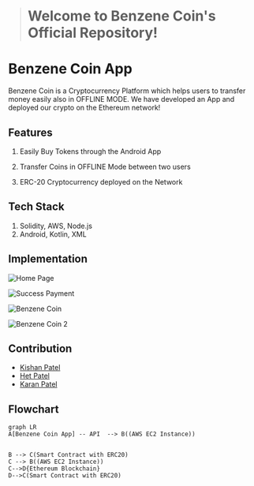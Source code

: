 > # Welcome to Benzene Coin's Official Repository!

# Benzene Coin App
Benzene Coin is a Cryptocurrency Platform which helps users to transfer money easily also in OFFLINE MODE. We have developed an App and deployed our crypto on the Ethereum network!

## Features

1. Easily Buy Tokens through the Android App

2. Transfer Coins in OFFLINE Mode between two users

3. ERC-20 Cryptocurrency deployed on the Network 



## Tech Stack

1. Solidity, AWS, Node.js
2. Android, Kotlin, XML

## Implementation
![Home Page](https://i.imgur.com/02HjMNt.jpeg)


![Success Payment](https://i.imgur.com/QwORkAH.jpeg)


![Benzene Coin](https://i.imgur.com/J5tKfiz.jpeg)


![Benzene Coin 2](https://i.imgur.com/BvS389o.jpeg)

## Contribution

 - [Kishan Patel](https://www.github.com/maxslimb) 
 - [Het Patel](https://github.com/het54) 
 - [Karan Patel](https://github.com/karanpokar)

## Flowchart

```mermaid
graph LR
A[Benzene Coin App] -- API  --> B((AWS EC2 Instance))


B --> C(Smart Contract with ERC20)
C --> B((AWS EC2 Instance)) 
C-->D{Ethereum Blockchain}
D-->C(Smart Contract with ERC20)

